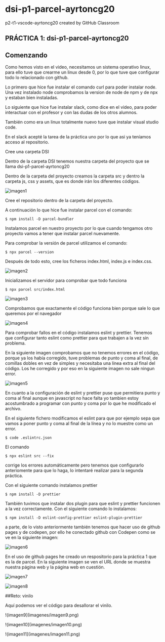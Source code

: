 # dsi-p1-parcel-ayrtoncg20
p2-t1-vscode-ayrtoncg20 created by GitHub Classroom

## PRÁCTICA 1: dsi-p1-parcel-ayrtoncg20

## Comenzando

Como hemos visto en el video, necesitamos un sistema operativo linux, para ello tuve que crearme un linux desde 0, por lo que tuve que configurar todo lo relacionado con github. 

Lo primero que hice fue instalar el comando curl para poder instalar node. Una vez instalado node comprobamos la version de node de npm y de npx y estaban bien instaladas. 

Lo siguiente que hice fue instalar slack, como dice en el video, para poder interactuar con el profesor y con las dudas de los otros alumnos. 

También como era un linux totalmente nuevo tuve que instalar visual studio code.

En el slack acepté la tarea de la práctica uno por lo que asi ya teníamos acceso al repositorio.

Cree una carpeta DSI

Dentro de la carpeta DSI tenemos nuestra carpeta del proyecto que se llama dsi-p1-parcel-ayrtoncg20

Dentro de la carpeta del proyecto creamos la carpeta src y dentro la carpeta js, css y assets, que es donde irán los diferentes códigos. 


![imagen1](imagenes/imagen1.png)

Cree el repositorio dentro de la carpeta del proyecto. 

A continuación lo que hice fue instalar parcel con el comando:

```
$ npm install -D parcel-bundler 
```

Instalamos parcel en nuestro proyecto por lo que cuando tengamos otro proyecto vamos a tener que instalar parcel nuevamente.

Para comprobar la versión de parcel utilizamos el comando:

```
$ npx parcel --version
```

Después de todo esto, cree los ficheros index.html, index.js e index.css.

![imagen2](imagenes/imagen2.png)

Inicializamos el servidor para comprobar que todo funciona

```
$ npx parcel src/index.html
```


![imagen3](imagenes/imagen3.png)

Comprobamos que exactamente el código funciona bien porque sale lo que queremos por el navegador

![imagen4](imagenes/imagen4.png)

Para comprobar fallos en el código instalamos eslint y prettier. Tenemos que configurar tanto eslint como prettier para que trabajen a la vez sin problema. 

En la siguiente imagen comprobamos que no tenemos errores en el código, porque ya los había corregido, tuve problemas de punto y coma al final, de comillas dobles en vez de simples y necesitaba una línea extra al final del código. Los he corregido y por eso en la siguiente imagen no sale ningun error. 


![imagen5](imagenes/imagen5.png)

En cuanto a la configuración de eslint y prettier puse que permitiera punto y coma al final aunque en javascript no hace falta yo tambien estoy acostumbrado a programar con punto y coma por lo que he modificado el archivo. 

En el siguiente fichero modificamos el eslint para que por ejemplo sepa que vamos a poner punto y coma al final de la línea y no lo muestre como un error. 

```
$ code .eslintrc.json 
```

El comando

```
$ npx eslint src --fix 
```

corrige los errores automáticamente pero tenemos que configurarlo anteriomente para que lo haga, lo intentaré realizar para la segunda práctica.

Con el siguiente comando instalamos prettier

```
$ npm install -D prettier
```

También tuvimos que instalar dos plugin para que eslint y prettier funcionen a la vez correctamente. Con el siguiente comando lo instalamos:

```
$ npm install -D eslint-config-prettier eslint-plugin-prettier
```

a parte, de lo visto anteriormente también tenemos que hacer uso de github pages y de codepen, por ello he conectado github con Codepen como se ve en la siguiente imagen:


![imagen6](imagenes/imagen6.png)


En el uso de github pages he creado un respositorio para la práctica 1 que es la de parcel. En la siguiente imagen se ven el URL donde se muestra nuestra página web y la página web en cuestión.

![imagen7](imagenes/imagen7.png)


![imagen8](imagenes/imagen8.png)

##Reto: vinilo

Aquí podemos ver el código para desallorar el vinilo. 

!{imagen9](imagenes/imagen9.png)

!{imagen10](imagenes/imagen10.png)

!{imagen11](imagenes/imagen11.png)





